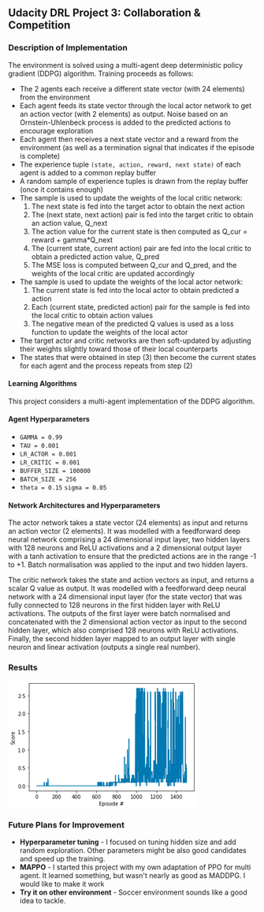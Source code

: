 
## Udacity DRL Project 3: Collaboration & Competition

### Description of Implementation

The environment is solved using a multi-agent deep deterministic policy gradient (DDPG) algorithm. Training proceeds as follows:

- The 2 agents each receive a different state vector (with 24 elements) from the environment
- Each agent feeds its state vector through the local actor network to get an action vector (with 2 elements) as output. Noise based on an Ornstein-Uhlenbeck process is added to the predicted actions to encourage exploration
- Each agent then receives a next state vector and a reward from the environment (as well as a termination signal that indicates if the episode is complete)
- The experience tuple `(state, action, reward, next state)` of each agent is added to a common replay buffer
- A random sample of experience tuples is drawn from the replay buffer (once it contains enough) 
- The sample is used to update the weights of the local critic network:
    1. The next state is fed into the target actor to obtain the next action
    1. The (next state, next action) pair is fed into the target critic to obtain an action value, Q_next
    1. The action value for the current state is then computed as Q_cur = reward + gamma*Q_next
    1. The (current state, current action) pair are fed into the local critic to obtain a predicted action value, Q_pred
    1. The MSE loss is computed between Q_cur and Q_pred, and the weights of the local critic are updated accordingly
- The sample is used to update the weights of the local actor network:
    1. The current state is fed into the local actor to obtain predicted a action
    1. Each (current state, predicted action) pair for the sample is fed into the local critic to obtain action values
    1. The negative mean of the predicted Q values is used as a loss function to update the weights of the local actor
- The target actor and critic networks are then soft-updated by adjusting their weights slightly toward those of their local counterparts
- The states that were obtained in step (3) then become the current states for each agent and the process repeats from step (2)

#### Learning Algorithms

This project considers a multi-agent implementation of the DDPG algorithm.

#### Agent Hyperparameters

- `GAMMA = 0.99`
- `TAU = 0.001` 
- `LR_ACTOR = 0.001` 
- `LR_CRITIC = 0.001`
- `BUFFER_SIZE = 100000` 
- `BATCH_SIZE = 256` 
- `theta = 0.15` `sigma = 0.05` 


#### Network Architectures and Hyperparameters

The actor network takes a state vector (24 elements) as input and returns an action vector (2 elements). It was modelled with a feedforward deep neural network comprising a 24 dimensional input layer, two hidden layers with 128 neurons and ReLU activations and a 2 dimensional output layer with a tanh activation to ensure that the predicted actions are in the range -1 to +1. Batch normalisation was applied to the input and two hidden layers. 

The critic network takes the state and action vectors as input, and returns a scalar Q value as output. It was modelled with a feedforward deep neural network with a 24 dimensional input layer (for the state vector) that was fully connected to 128 neurons in the first hidden layer with ReLU activations. The outputs of the first layer were batch normalised and concatenated with the 2 dimensional action vector as input to the second hidden layer, which also comprised 128 neurons with ReLU activations. Finally, the second hidden layer mapped to an output layer with single neuron and linear activation (outputs a single real number). 


### Results

![results.png](/assets/results.png)


### Future Plans for Improvement

- **Hyperparameter tuning** - I focused on tuning hidden size and add random exploration. Other parameters might be also good candidates and speed up the training.
- **MAPPO** -  I started this project with my own adaptation of PPO for multi agent. It learned something, but wasn't nearly as good as MADDPG. I would like to make it work
- **Try it on other environment** - Soccer environment sounds like a good idea to tackle.


